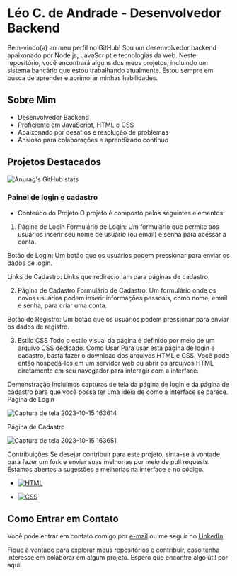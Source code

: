 # Léo C. de Andrade - Desenvolvedor Backend

Bem-vindo(a) ao meu perfil no GitHub! Sou um desenvolvedor backend apaixonado por Node.js, JavaScript e tecnologias da web. Neste repositório, você encontrará alguns dos meus projetos, incluindo um sistema bancário que estou trabalhando atualmente. Estou sempre em busca de aprender e aprimorar minhas habilidades.

## Sobre Mim

- Desenvolvedor Backend
- Proficiente em JavaScript, HTML e CSS
- Apaixonado por desafios e resolução de problemas
- Ansioso para colaborações e aprendizado contínuo

## Projetos Destacados
![Anurag's GitHub stats](https://github-readme-stats.vercel.app/api?username=anuraghazra&theme=dark&show_icons=true)

### Painel de login e cadastro
- Conteúdo do Projeto
O projeto é composto pelos seguintes elementos:

1. Página de Login
Formulário de Login: Um formulário que permite aos usuários inserir seu nome de usuário (ou email) e senha para acessar a conta.

Botão de Login: Um botão que os usuários podem pressionar para enviar os dados de login.

Links de Cadastro: Links que redirecionam para páginas de cadastro.

2. Página de Cadastro
Formulário de Cadastro: Um formulário onde os novos usuários podem inserir informações pessoais, como nome, email e senha, para criar uma conta.

Botão de Registro: Um botão que os usuários podem pressionar para enviar os dados de registro.

3. Estilo CSS
Todo o estilo visual da página é definido por meio de um arquivo CSS dedicado.
Como Usar
Para usar esta página de login e cadastro, basta fazer o download dos arquivos HTML e CSS. Você pode então hospedá-los em um servidor web ou abrir os arquivos HTML diretamente em seu navegador para interagir com a interface.

Demonstração
Incluímos capturas de tela da página de login e da página de cadastro para que você possa ter uma ideia de como a interface se parece.
Página de Login


![Captura de tela 2023-10-15 163614](https://github.com/LeooAndrade/LeooAndrade/assets/121836285/acea1f6f-8b2f-4647-b522-a2032941c945)



Página de Cadastro




![Captura de tela 2023-10-15 163651](https://github.com/LeooAndrade/LeooAndrade/assets/121836285/f399d426-dd25-4cd4-a1c7-44091b10b0d3)


Contribuições
Se desejar contribuir para este projeto, sinta-se à vontade para fazer um fork e enviar suas melhorias por meio de pull requests. Estamos abertos a sugestões e melhorias na interface e no código.


- [![HTML](https://img.shields.io/badge/HTML-5-orange?style=for-the-badge)](https://developer.mozilla.org/en-US/docs/Web/HTML)

- [![CSS](https://img.shields.io/badge/CSS-3-blue?style=for-the-badge)](https://developer.mozilla.org/en-US/docs/Web/CSS)

## Como Entrar em Contato

Você pode entrar em contato comigo por [e-mail](loandrade53@gmail.com) ou me seguir no [LinkedIn](https://www.linkedin.com/in/l%C3%A9o-cardoso-de-andrade-814988251/).

Fique à vontade para explorar meus repositórios e contribuir, caso tenha interesse em colaborar em algum projeto. Espero que encontre algo útil por aqui!


<!--
**LeooAndrade/LeooAndrade** is a ✨ _special_ ✨ repository because its `README.md` (this file) appears on your GitHub profile.

Here are some ideas to get you started:

- 🔭 I’m currently working on ...
- 🌱 I’m currently learning ...
- 👯 I’m looking to collaborate on ...
- 🤔 I’m looking for help with ...
- 💬 Ask me about ...
- 📫 How to reach me: ...
- 😄 Pronouns: ...
- ⚡ Fun fact: ...
-->
